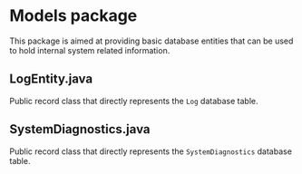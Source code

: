 # Models package
This package is aimed at providing basic database entities that can be used to hold internal system related information.

## LogEntity.java
Public record class that directly represents the `Log` database table.

## SystemDiagnostics.java
Public record class that directly represents the `SystemDiagnostics` database table.
